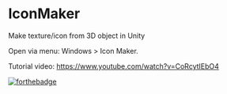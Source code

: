 # IconMaker

Make texture/icon from 3D object in Unity

Open via menu: Windows > Icon Maker.

Tutorial video: https://www.youtube.com/watch?v=CoRcytIEbO4

[![forthebadge](https://forthebadge.com/images/badges/works-on-my-machine.svg)](https://forthebadge.com) 
